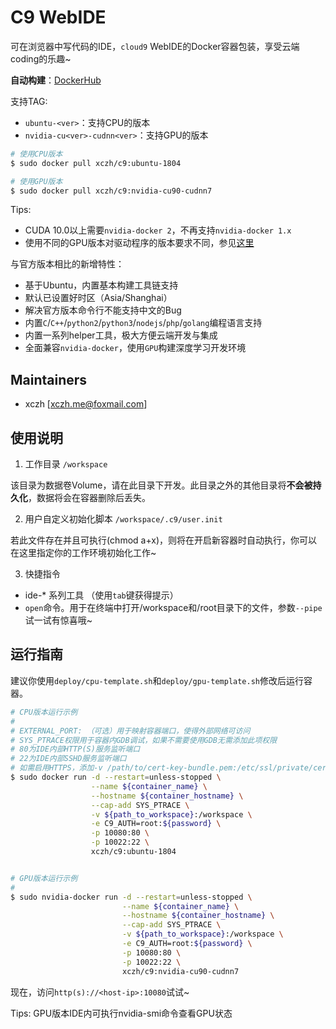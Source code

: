 # C9 WebIDE

可在浏览器中写代码的IDE，`cloud9` WebIDE的Docker容器包装，享受云端coding的乐趣~

**自动构建**：[DockerHub](https://hub.docker.com/r/xczh/c9/tags/)

支持TAG:

 - `ubuntu-<ver>`：支持CPU的版本
 - `nvidia-cu<ver>-cudnn<ver>`：支持GPU的版本

```sh
# 使用CPU版本
$ sudo docker pull xczh/c9:ubuntu-1804

# 使用GPU版本
$ sudo docker pull xczh/c9:nvidia-cu90-cudnn7
```

Tips:

 - CUDA 10.0以上需要`nvidia-docker 2`，不再支持`nvidia-docker 1.x`
 - 使用不同的GPU版本对驱动程序的版本要求不同，参见[这里](https://github.com/NVIDIA/nvidia-docker/wiki/CUDA#requirements)

与官方版本相比的新增特性：

 - 基于Ubuntu，内置基本构建工具链支持
 - 默认已设置好时区（Asia/Shanghai）
 - 解决官方版本命令行不能支持中文的Bug
 - 内置`C`/`C++`/`python2`/`python3`/`nodejs`/`php`/`golang`编程语言支持
 - 内置一系列helper工具，极大方便云端开发与集成
 - 全面兼容`nvidia-docker`，使用`GPU`构建深度学习开发环境

## Maintainers

 - xczh [xczh.me@foxmail.com]

## 使用说明

1. 工作目录 `/workspace`

该目录为数据卷Volume，请在此目录下开发。此目录之外的其他目录将**不会被持久化**，数据将会在容器删除后丢失。

2. 用户自定义初始化脚本 `/workspace/.c9/user.init`

若此文件存在并且可执行(chmod a+x)，则将在开启新容器时自动执行，你可以在这里指定你的工作环境初始化工作~

3. 快捷指令

 - ide-* 系列工具 （使用`tab`键获得提示） 
 - `open`命令。用于在终端中打开/workspace和/root目录下的文件，参数`--pipe`试一试有惊喜哦~

## 运行指南

建议你使用`deploy/cpu-template.sh`和`deploy/gpu-template.sh`修改后运行容器。

```sh
# CPU版本运行示例
#
# EXTERNAL_PORT: （可选）用于映射容器端口，使得外部网络可访问
# SYS_PTRACE权限用于容器内GDB调试，如果不需要使用GDB无需添加此项权限
# 80为IDE内部HTTP(S)服务监听端口
# 22为IDE内部SSHD服务监听端口
# 如需启用HTTPS，添加-v /path/to/cert-key-bundle.pem:/etc/ssl/private/certkey.pem:ro
$ sudo docker run -d --restart=unless-stopped \
                  --name ${container_name} \
                  --hostname ${container_hostname} \
                  --cap-add SYS_PTRACE \
                  -v ${path_to_workspace}:/workspace \
                  -e C9_AUTH=root:${password} \
                  -p 10080:80 \
                  -p 10022:22 \
                  xczh/c9:ubuntu-1804


# GPU版本运行示例
#
$ sudo nvidia-docker run -d --restart=unless-stopped \
                         --name ${container_name} \
                         --hostname ${container_hostname} \
                         --cap-add SYS_PTRACE \
                         -v ${path_to_workspace}:/workspace \
                         -e C9_AUTH=root:${password} \
                         -p 10080:80 \
                         -p 10022:22 \
                         xczh/c9:nvidia-cu90-cudnn7

```

现在，访问`http(s)://<host-ip>:10080`试试~

Tips: GPU版本IDE内可执行nvidia-smi命令查看GPU状态
